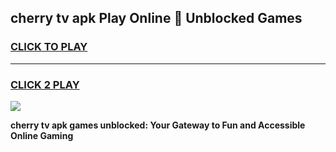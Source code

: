 
## cherry tv apk Play Online 👋 Unblocked Games
<h3>
<a href="https://premium.freeplayer.one?title=cherry_tv_apk&ref=19F">CLICK TO PLAY</a></h3>
<hr>

<h3>
<a href="https://premium.freeplayer.one?title=cherry_tv_apk&ref=19F">CLICK 2 PLAY</a>
  
</h3>

<a href="https://premium.freeplayer.one?title=cherry_tv_apk&ref=19F"><img src="https://clearcache.store/games.png"></a>


**cherry tv apk games unblocked: Your Gateway to Fun and Accessible Online Gaming**
